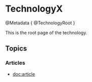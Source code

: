# TechnologyX

@Metadata {
  @TechnologyRoot
}

This is the root page of the technology.

## Topics

### Articles

- <doc:article>

<!-- Copyright (c) 2021 Apple Inc and the Swift Project authors. All Rights Reserved. -->
